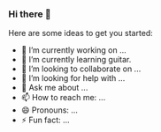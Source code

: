 ### Hi there 👋

Here are some ideas to get you started:

- 🔭 I’m currently working on ...
- 🌱 I’m currently learning guitar.
- 👯 I’m looking to collaborate on ...
- 🤔 I’m looking for help with ...
- 💬 Ask me about ...
- 📫 How to reach me: ...
- 😄 Pronouns: ...
- ⚡ Fun fact: ...

